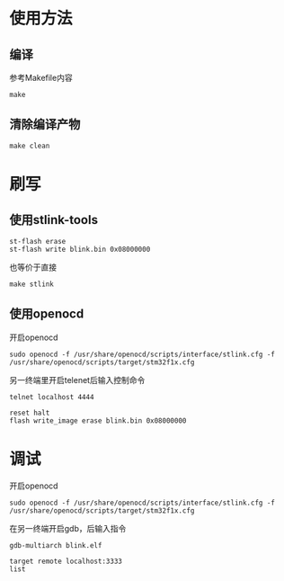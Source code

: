 # 使用方法

## 编译
参考Makefile内容
```shell
make
```
## 清除编译产物
```shell
make clean
```

# 刷写
## 使用stlink-tools
```shell
st-flash erase
st-flash write blink.bin 0x08000000
```
也等价于直接
```shell
make stlink
```
## 使用openocd
开启openocd
```shell
sudo openocd -f /usr/share/openocd/scripts/interface/stlink.cfg -f /usr/share/openocd/scripts/target/stm32f1x.cfg
```
另一终端里开启telenet后输入控制命令
```shell
telnet localhost 4444
```
```shell
reset halt
flash write_image erase blink.bin 0x08000000
```

# 调试
开启openocd
```shell
sudo openocd -f /usr/share/openocd/scripts/interface/stlink.cfg -f /usr/share/openocd/scripts/target/stm32f1x.cfg
```
在另一终端开启gdb，后输入指令
```shell
gdb-multiarch blink.elf
```
```shell
target remote localhost:3333
list
```
